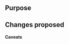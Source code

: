 ## Purpose
<!-- Fill out this template to explain your pull request. -->


## Changes proposed
<!-- Describe the changes you've made so it's easier for the team to review. -->


#### Caveats
<!-- If there is anything hacky or unique being added in your code please define it.-->

